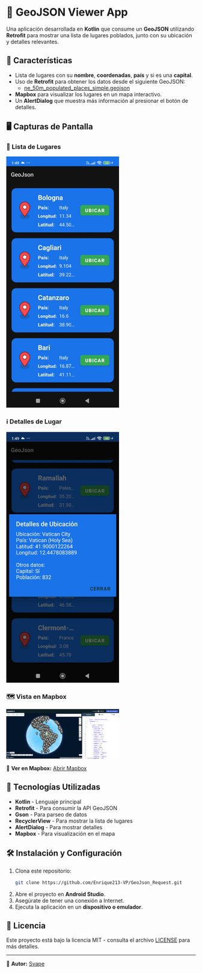 # 📌 GeoJSON Viewer App

Una aplicación desarrollada en **Kotlin** que consume un **GeoJSON** utilizando **Retrofit** para mostrar una lista de lugares poblados, junto con su ubicación y detalles relevantes.

## 📍 Características
- Lista de lugares con su **nombre**, **coordenadas**, **país** y si es una **capital**.
- Uso de **Retrofit** para obtener los datos desde el siguiente GeoJSON:
  - [ne_50m_populated_places_simple.geojson](https://d2ad6b4ur7yvpq.cloudfront.net/naturalearth-3.3.0/ne_50m_populated_places_simple.geojson)
- **Mapbox** para visualizar los lugares en un mapa interactivo.
- Un **AlertDialog** que muestra más información al presionar el botón de detalles.

## 🖥️ Capturas de Pantalla

### 📜 Lista de Lugares
<img src="https://raw.githubusercontent.com/Enrique213-VP/GeoJson_Request/refs/heads/main/assets/list.jpg" width="300" />

### ℹ️ Detalles de Lugar
<img src="https://raw.githubusercontent.com/Enrique213-VP/GeoJson_Request/refs/heads/main/assets/item.jpg" width="300" />

### 🗺️ Vista en Mapbox
<img src="https://github.com/Enrique213-VP/GeoJson_Request/blob/main/assets/mapbox.png" width="300" />

🔗 **Ver en Mapbox:** [Abrir Mapbox](http://geojson.io/#data=data:text/x-url,https%3A%2F%2Fd2ad6b4ur7yvpq.cloudfront.net%2Fnaturalearth-3.3.0%2Fne_50m_populated_places.geojson)

## 🚀 Tecnologías Utilizadas
- **Kotlin** - Lenguaje principal
- **Retrofit** - Para consumir la API GeoJSON
- **Gson** - Para parseo de datos
- **RecyclerView** - Para mostrar la lista de lugares
- **AlertDialog** - Para mostrar detalles
- **Mapbox** - Para visualización en el mapa

## 🛠️ Instalación y Configuración
1. Clona este repositorio:
   ```sh
   git clone https://github.com/Enrique213-VP/GeoJson_Request.git
   ```
2. Abre el proyecto en **Android Studio**.
3. Asegúrate de tener una conexión a Internet.
4. Ejecuta la aplicación en un **dispositivo o emulador**.

## 📄 Licencia
Este proyecto está bajo la licencia MIT - consulta el archivo [LICENSE](https://github.com/Enrique213-VP/GeoJson_Request/blob/main/LICENSE) para más detalles.

---

📌 **Autor:** [Svape](https://github.com/Enrique213-VP)

